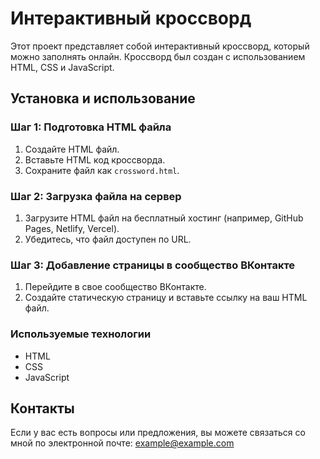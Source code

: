 # Интерактивный кроссворд

Этот проект представляет собой интерактивный кроссворд, который можно заполнять онлайн. Кроссворд был создан с использованием HTML, CSS и JavaScript.

## Установка и использование

### Шаг 1: Подготовка HTML файла

1. Создайте HTML файл.
2. Вставьте HTML код кроссворда.
3. Сохраните файл как `crossword.html`.

### Шаг 2: Загрузка файла на сервер

1. Загрузите HTML файл на бесплатный хостинг (например, GitHub Pages, Netlify, Vercel).
2. Убедитесь, что файл доступен по URL.

### Шаг 3: Добавление страницы в сообщество ВКонтакте

1. Перейдите в свое сообщество ВКонтакте.
2. Создайте статическую страницу и вставьте ссылку на ваш HTML файл.

### Используемые технологии

- HTML
- CSS
- JavaScript

## Контакты

Если у вас есть вопросы или предложения, вы можете связаться со мной по электронной почте: example@example.com
